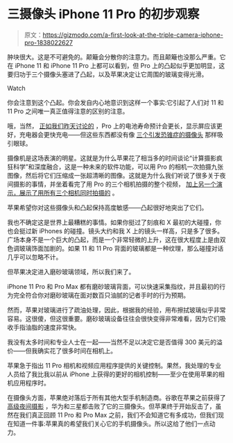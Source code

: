 # 三摄像头 iPhone 11 Pro 的初步观察

> 原文：<https://gizmodo.com/a-first-look-at-the-triple-camera-iphone-pro-1838022627>

肿块很大。这是不可避免的。颠簸会分散你的注意力。而且颠簸也没那么严重。它在 iPhone 11 和 iPhone 11 Pro 上都可以看到，但 Pro 上的凸起似乎更加明显，这要归功于三个摄像头塞进了凸起，以及苹果决定让它周围的玻璃变得光滑。

Watch

你会注意到这个凸起。你会发自内心地意识到这样一个事实:它引起了人们对 11 和 11 Pro 之间唯一真正值得注意的区别的注意。

哦，当然， [正如我们昨天讨论的](https://gizmodo.com/the-cheapest-iphone-11-might-be-impossible-to-beat-1837970751) ，Pro 上的电池寿命预计会更长，显示屏应该更好，充电器会更快充电——但这些东西都没有像 [三个引发恐锥症的摄像头](https://gizmodo.com/the-iphone-lenses-are-giving-me-trypophobia-1838023299) 那样吸引眼球。

摄像机是这场表演的明星。这就是为什么苹果花了相当多的时间谈论“计算摄影疯狂科学”和深度融合，这是一种未来的软件功能，可以用 Pro 的相机一次拍摄九张图像，然后将它们压缩成一张超清晰的图像。这就是为什么我们听说了很多关于夜间摄影的事情，并坐着看完了用 Pro 的三个相机拍摄的整个视频， [加上另一个演示，展示了用所有三个相机同时拍摄的](https://gizmodo.com/1838017015) 。

苹果希望你对这些摄像头和凸起保持高度敏感——凸起很好地突出了它们。

我也不确定这是世界上最糟糕的事情。如果你挺过了刻痕和 X 最初的大碰撞，你也会挺过新 iPhones 的碰撞。镜头大约和我 X 上的镜头一样高，只是多了很多。广场本身不是一个巨大的凸起，而是一个非常轻微的上升，这在很大程度上是由双色调玻璃饰面加剧的。如果 11 和 11 Pro 背面的玻璃都是一种纹理，那么碰撞对话几乎可以忽略不计。

但苹果决定进入磨砂玻璃领域，所以我们来了。

iPhone 11 Pro 和 Pro Max 都有磨砂玻璃背面，可以快速采集指纹，并且最初的行为完全符合你对磨砂玻璃在面对数百只油腻的记者手时的行为预期。

然而，苹果对玻璃进行了疏油处理，因此，根据我的经验，用布擦拭玻璃似乎非常容易。这很傻，但这很重要。磨砂玻璃设备往往会很快变得非常难看，因为它们吸收手指油脂的速度非常快。

我没有太多时间和专业人士在一起——当然不足以决定它是否值得 300 美元的溢价——但我确实花了很多时间在相机上。

苹果急于指出 11 Pro 相机和视频应用程序提供的关键控制。果然，我处理的专业人员给了我比我以前从 iPhone 上获得的更好的相机控制——至少在使用苹果的相机应用程序时。

在摄像头方面，苹果绝对落后于所有其他大型手机制造商。谷歌在苹果之前获得了 [高级夜间摄影](https://gizmodo.com/googles-incredible-night-sight-mode-was-worth-the-wait-1830432540) ，华为和三星都击败了它的三摄像头。但苹果终于开始反击了，虽然在我们真正回顾 11 Pro 和 Pro Max 之前，我们不会知道它有多成功，但我们现在知道一件事:苹果真的希望我们关心它的手机摄像头。所以这给了他们一点动力。